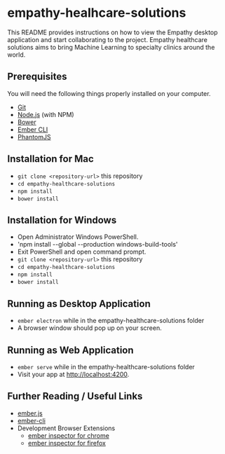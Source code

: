 # empathy-healhcare-solutions

This README provides instructions on how to view the Empathy desktop application and start collaborating to the project. Empathy healthcare solutions aims to bring Machine Learning to specialty clinics around the world.

## Prerequisites

You will need the following things properly installed on your computer.

* [Git](http://git-scm.com/)
* [Node.js](http://nodejs.org/) (with NPM)
* [Bower](http://bower.io/)
* [Ember CLI](http://ember-cli.com/)
* [PhantomJS](http://phantomjs.org/)

## Installation for Mac

* `git clone <repository-url>` this repository
* `cd empathy-healthcare-solutions`
* `npm install`
* `bower install`

## Installation for Windows

* Open Administrator Windows PowerShell.
* 'npm install --global --production windows-build-tools'
* Exit PowerShell and open command prompt.
* `git clone <repository-url>` this repository
* `cd empathy-healthcare-solutions`
* `npm install`
* `bower install`

## Running as Desktop Application

* `ember electron` while in the empathy-healthcare-solutions folder
* A browser window should pop up on your screen.

## Running as Web Application

* `ember serve` while in the empathy-healthcare-solutions folder
* Visit your app at [http://localhost:4200](http://localhost:4200).


## Further Reading / Useful Links

* [ember.js](http://emberjs.com/)
* [ember-cli](http://ember-cli.com/)
* Development Browser Extensions
  * [ember inspector for chrome](https://chrome.google.com/webstore/detail/ember-inspector/bmdblncegkenkacieihfhpjfppoconhi)
  * [ember inspector for firefox](https://addons.mozilla.org/en-US/firefox/addon/ember-inspector/)
